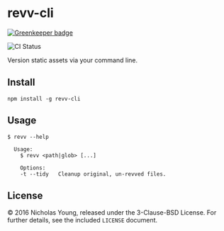 # revv-cli

[![Greenkeeper badge](https://badges.greenkeeper.io/nicholaswyoung/revv-cli.svg)](https://greenkeeper.io/)

![CI Status](https://api.travis-ci.org/nicholaswyoung/revv-cli.svg?branch=master)

Version static assets via your command line.

## Install

```
npm install -g revv-cli
```

## Usage

```
$ revv --help

  Usage:
	$ revv <path|glob> [...]

	Options:
	-t --tidy   Cleanup original, un-revved files.

```

## License

&copy; 2016 Nicholas Young, released under the 3-Clause-BSD License. For further
details, see the included `LICENSE` document.
